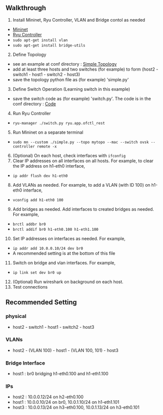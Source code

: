 ## Walkthrough ##
1. Install Mininet, Ryu Controller, VLAN and Bridge contol as needed
  *  [Mininet](http://mininet.org/download/)
  *  [Ryu Controller](https://ryu.readthedocs.io/en/latest/getting_started.html)
  * `sudo apt-get install vlan`
  * `sudo apt-get install bridge-utils`
2. Define Topology
  * see an example at conf directory : [Simple Topology](https://github.com/githubtofu/nwbasic/blob/master/conf/simple_topo.py)
  * add at least three hosts and two switches (for example) to form (host2 - switch1 - host1 - switch2 - host3)
  * save the topology python file as (for example) 'simple.py'
3. Define Switch Operation (Learning switch in this example)
  * save the switch code as (for example) 'switch.py'. The code is in the conf directory : [Code](https://github.com/githubtofu/nwbasic/blob/master/conf/learning_sw.py)
4. Run Ryu Controller
  * `ryu-manager ./switch.py ryu.app.ofctl_rest`
5. Run Mininet on a separate terminal
  * `sudo mn --custom ./simple.py --topo mytopo --mac --switch ovsk --controller remote -x`
6. (Optional) On each host, check interfaces with `ifconfig`
7. Clear IP addresses on all interfaces on all hosts. For example, to clear the IP address on h1-eth0 interface,
  * `ip addr flush dev h1-eth0`
8. Add VLANs as needed. For example, to add a VLAN (with ID 100) on h1-eth0 interface,
  * `vconfig add h1-eth0 100`
9. Add bridges as needed. Add interfaces to created bridges as needed. For example,
  * `brctl addbr br0`
  * `brctl addif br0 h1-eth0.100 h1-eth1.100`
10. Set IP addresses on interfaces as needed. For example,
  * `ip addr add 10.0.0.10/24 dev br0`
  * A recommended setting is at the bottom of this file
11. Switch on bridge and vlan interfaces. For example,
  * `ip link set dev br0 up`
12. (Optional) Run wireshark on background on each host.
13. Test connections

## Recommended Setting ##
### physical ###
* host2 - switch1 - host1 - switch2 - host3
### VLANs ###
* host2 - (VLAN 100) - host1 - (VLAN 100, 101) - host3
### Bridge Interface ###
* host1 : br0 bridging h1-eth0.100 and h1-eth1.100
### IPs ###
* host2 : 10.0.0.12/24 on h2-eth0.100
* host1 : 10.0.0.10/24 on br0, 10.0.1.10/24 on h1-eth1.101
* host3 : 10.0.0.13/24 on h3-eth0.100, 10.0.1.13/24 on h3-eth0.101
